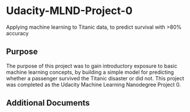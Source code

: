 # Udacity-MLND-Project-0
Applying machine learning to Titanic data, to predict survival with >80% accuracy

## Purpose
The purpose of this project was to gain introductory exposure to basic machine learning concepts, by building a simple model for predicting whether a passenger survived the Titanic disaster or did not. This project was completed as the Udacity Machine Learning Nanodegree Project 0.

## Additional Documents


